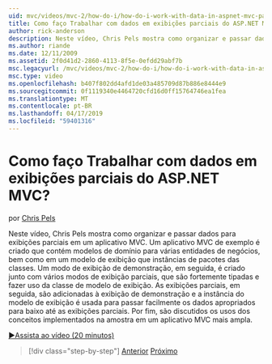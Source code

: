```yaml
---
uid: mvc/videos/mvc-2/how-do-i/how-do-i-work-with-data-in-aspnet-mvc-partial-views
title: Como faço Trabalhar com dados em exibições parciais do ASP.NET MVC? | Microsoft Docs
author: rick-anderson
description: Neste vídeo, Chris Pels mostra como organizar e passar dados para exibições parciais em um aplicativo MVC. Um aplicativo MVC de exemplo é criado que contém o domínio...
ms.author: riande
ms.date: 12/11/2009
ms.assetid: 2f0d41d2-2860-4113-8f5e-0efdd29abf7b
msc.legacyurl: /mvc/videos/mvc-2/how-do-i/how-do-i-work-with-data-in-aspnet-mvc-partial-views
msc.type: video
ms.openlocfilehash: b407f802dd4afd1de03a485709d87b886e8444e9
ms.sourcegitcommit: 0f1119340e4464720cfd16d0ff15764746ea1fea
ms.translationtype: MT
ms.contentlocale: pt-BR
ms.lasthandoff: 04/17/2019
ms.locfileid: "59401316"
---
```

# <a name="how-do-i-work-with-data-in-aspnet-mvc-partial-views"></a>Como faço Trabalhar com dados em exibições parciais do ASP.NET MVC?

por [Chris Pels](https://twitter.com/chrispels)

Neste vídeo, Chris Pels mostra como organizar e passar dados para exibições parciais em um aplicativo MVC. Um aplicativo MVC de exemplo é criado que contém modelos de domínio para várias entidades de negócios, bem como em um modelo de exibição que instâncias de pacotes das classes. Um modo de exibição de demonstração, em seguida, é criado junto com vários modos de exibição parciais, que são fortemente tipadas e fazer uso da classe de modelo de exibição. As exibições parciais, em seguida, são adicionadas à exibição de demonstração e a instância do modelo de exibição é usada para passar facilmente os dados apropriados para baixo até as exibições parciais. Por fim, são discutidos os usos dos conceitos implementados na amostra em um aplicativo MVC mais ampla.

[&#9654;Assista ao vídeo (20 minutos)](https://channel9.msdn.com/Blogs/ASP-NET-Site-Videos/how-do-i-work-with-data-in-aspnet-mvc-partial-views)

> [!div class="step-by-step"]
> [Anterior](how-do-i-return-json-formatted-data-for-an-ajax-call-in-an-aspnet-mvc-web-application.md)
> [Próximo](how-do-i-implement-view-models-to-manage-data-for-aspnet-mvc-views.md)
